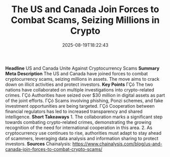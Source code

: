 ﻿---
title: "The US and Canada Join Forces to Combat Scams, Seizing Millions in Crypto"
date: "2025-08-19T18:22:43"
category: "Markets"
summary: ""
slug: "the us and canada join forces to combat scams seizing millio"
source_urls:
  - "https://www.chainalysis.com/blog/us-and-canada-join-forces-to-combat-crypto-scams/"
seo:
  title: "The US and Canada Join Forces to Combat Scams, Seizing Millions in Crypto | Hash n Hedge"
  description: ""
  keywords: ["news", "markets", "brief"]
---
**Headline** US and Canada Unite Against Cryptocurrency Scams  **Summary Meta Description** The US and Canada have joined forces to combat cryptocurrency scams, seizing millions in assets. The move aims to crack down on illicit activities and protect investors.  **Key Points**  ΓÇó The two nations have collaborated on multiple investigations into crypto-related crimes. ΓÇó Authorities have seized over $30 million in digital assets as part of the joint efforts. ΓÇó Scams involving phishing, Ponzi schemes, and fake investment opportunities are being targeted. ΓÇó Cooperation between financial regulators has led to increased transparency and shared intelligence.  **Short Takeaways**  1. The collaboration marks a significant step towards combating crypto-related crimes, demonstrating the growing recognition of the need for international cooperation in this area. 2. As cryptocurrency use continues to rise, authorities must adapt to stay ahead of scammers, leveraging data analysis and information sharing to protect investors.  **Sources** Chainalysis: https://www.chainalysis.com/blog/us-and-canada-join-forces-to-combat-crypto-scams/ 
